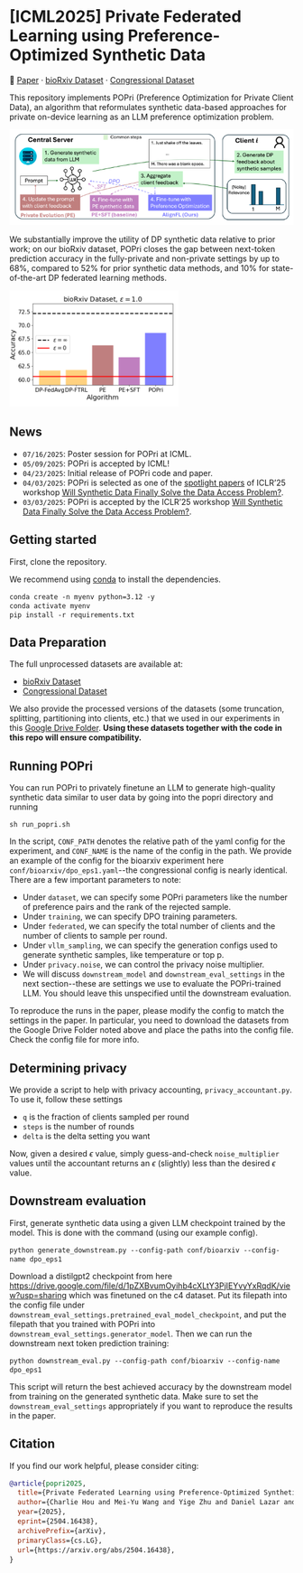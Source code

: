 # [ICML2025] Private Federated Learning using Preference-Optimized Synthetic Data

📃 [Paper](https://arxiv.org/pdf/2504.16438) &middot; [bioRxiv Dataset](https://huggingface.co/datasets/hazylavender/biorxiv-abstract) &middot; [Congressional Dataset](https://huggingface.co/datasets/hazylavender/CongressionalDataset)

This repository implements POPri (Preference Optimization for Private Client Data), an algorithm that reformulates synthetic data-based approaches for private on-device learning as an LLM preference optimization problem. 

<img src="figures/alignfl-overview.png" width="600" alt="AlignFL Overview">

We substantially improve the utility of DP synthetic data relative to prior work; on our bioRxiv dataset, POPri closes the gap between next-token prediction accuracy in the fully-private and non-private settings by up to 68%, compared to 52% for prior synthetic data methods, and 10% for state-of-the-art DP federated learning methods.

<img src="figures/alignfl-bar.png" width="300" alt="AlignFL Overview">

## News
* `07/16/2025`: Poster session for POPri at ICML.
* `05/09/2025`: POPri is accepted by ICML!
* `04/23/2025`: Initial release of POPri code and paper.
* `04/03/2025`: POPri is selected as one of the [spotlight papers](https://synthetic-data-iclr.github.io/#papers) of ICLR’25 workshop [Will Synthetic Data Finally Solve the Data Access Problem?](https://synthetic-data-iclr.github.io).
* `03/03/2025`: POPri is accepted by the ICLR’25 workshop [Will Synthetic Data Finally Solve the Data Access Problem?](https://synthetic-data-iclr.github.io).

## Getting started
First, clone the repository.

We recommend using [conda](https://docs.conda.io/projects/conda/en/latest/user-guide/getting-started.html) to install the dependencies.

```
conda create -n myenv python=3.12 -y
conda activate myenv
pip install -r requirements.txt
```

## Data Preparation

The full unprocessed datasets are available at:
* [bioRxiv Dataset](https://huggingface.co/datasets/hazylavender/biorxiv-abstract)
* [Congressional Dataset](https://huggingface.co/datasets/hazylavender/CongressionalDataset)

We also provide the processed versions of the datasets (some truncation, splitting, partitioning into clients, etc.) that we used in our experiments in this [Google Drive Folder](https://drive.google.com/drive/folders/1NEMEWArlJKxrlgAG9eJt4vfvt0iHWF03?usp=drive_link). **Using these datasets together with the code in this repo will ensure compatibility.**

## Running POPri
You can run POPri to privately finetune an LLM to generate high-quality synthetic data similar to user data by going into the popri directory and running
```
sh run_popri.sh
```
In the script, `CONF_PATH` denotes the relative path of the yaml config for the experiment, and `CONF_NAME` is the name of the config in the path. We provide an example of the config for the bioarxiv experiment here `conf/bioarxiv/dpo_eps1.yaml`--the congressional config is nearly identical. There are a few important parameters to note:
* Under `dataset`, we can specify some POPri parameters like the number of preference pairs and the rank of the rejected sample.
* Under `training`, we can specify DPO training parameters.
* Under `federated`, we can specify the total number of clients and the number of clients to sample per round.
* Under `vllm_sampling`, we can specify the generation configs used to generate synthetic samples, like temperature or top p.
* Under `privacy.noise`, we can control the privacy noise multiplier.
* We will discuss `downstream_model` and `downstream_eval_settings` in the next section--these are settings we use to evaluate the POPri-trained LLM. You should leave this unspecified until the downstream evaluation.

To reproduce the runs in the paper, please modify the config to match the settings in the paper. In particular, you need to download the datasets from the Google Drive Folder noted above and place the paths into the config file. Check the config file for more info.

## Determining privacy
We provide a script to help with privacy accounting, `privacy_accountant.py`. To use it, follow these settings
* `q` is the fraction of clients sampled per round
* `steps` is the number of rounds
* `delta` is the delta setting you want

Now, given a desired $\epsilon$ value, simply guess-and-check `noise_multiplier` values until the accountant returns an $\epsilon$ (slightly) less than the desired $\epsilon$ value.


## Downstream evaluation
First, generate synthetic data using a given LLM checkpoint trained by the model. This is done with the command (using our example config).
```
python generate_downstream.py --config-path conf/bioarxiv --config-name dpo_eps1
```
Download a distilgpt2 checkpoint from here https://drive.google.com/file/d/1pZXBvumOyihb4cXLtY3PjIEYvyYxRqdK/view?usp=sharing which was finetuned on the c4 dataset. Put its filepath into the config file under `downstream_eval_settings.pretrained_eval_model_checkpoint`, and put the filepath that you trained with POPri into `downstream_eval_settings.generator_model`. Then we can run the downstream next token prediction training:
```
python downstream_eval.py --config-path conf/bioarxiv --config-name dpo_eps1
```
This script will return the best achieved accuracy by the downstream model from training on the generated synthetic data. Make sure to set the `downstream_eval_settings` appropriately if you want to reproduce the results in the paper.

## Citation

If you find our work helpful, please consider citing:

```bibtex
@article{popri2025,
  title={Private Federated Learning using Preference-Optimized Synthetic Data}, 
  author={Charlie Hou and Mei-Yu Wang and Yige Zhu and Daniel Lazar and Giulia Fanti},
  year={2025},
  eprint={2504.16438},
  archivePrefix={arXiv},
  primaryClass={cs.LG},
  url={https://arxiv.org/abs/2504.16438}, 
}
```


